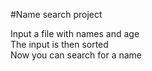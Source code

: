 #Name search project

Input a file with names and age\
The input is then sorted\
Now you can search for a name
